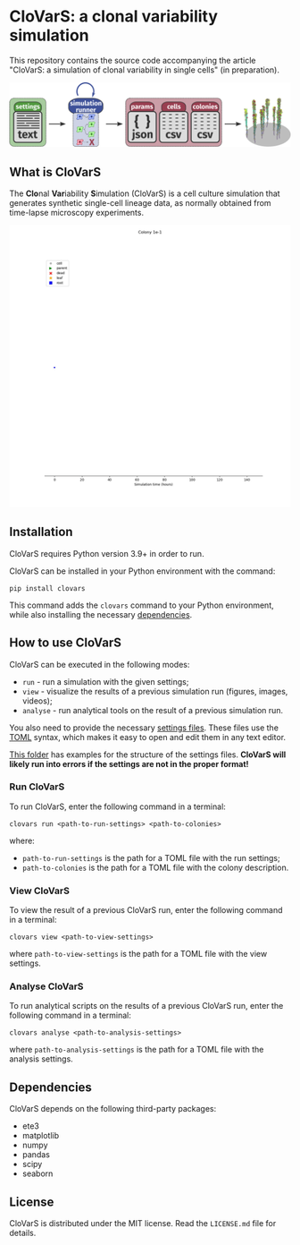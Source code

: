 # CloVarS: a clonal variability simulation
This repository contains the source code accompanying the article "CloVarS: a simulation of clonal variability in single cells" (in preparation).

<p align="center" width="100%">
    <img src="docs/_static/clovars_overview.png" alt="CloVarS basic workflow">
</p>

## What is CloVarS
The **Clo**nal **Var**iability **S**imulation (CloVarS) is a cell culture simulation that generates synthetic single-cell lineage data, as normally obtained from time-lapse microscopy experiments.

<p align="center" width="100%">
    <img src="docs/_static/family_tree.gif" alt="Simulation Family Tree">
</p>

## Installation
CloVarS requires Python version 3.9+ in order to run.

CloVarS can be installed in your Python environment with the command:
```shell
pip install clovars
```
This command adds the `clovars` command to your Python environment, while also installing the necessary [dependencies](#dependencies).

## How to use CloVarS
CloVarS can be executed in the following modes: 
- `run` - run a simulation with the given settings;
- `view` - visualize the results of a previous simulation run (figures, images, videos);
- `analyse` - run analytical tools on the result of a previous simulation run.

You also need to provide the necessary [settings files](settings). These files use the [TOML](https://toml.io/en/) syntax, which makes it easy to open and edit them in any text editor.

[This folder](settings) has examples for the structure of the settings files. **CloVarS will likely run into errors if the settings are not in the proper format!**
### Run CloVarS
To run CloVarS, enter the following command in a terminal:
```shell
clovars run <path-to-run-settings> <path-to-colonies>
```
where: 
- `path-to-run-settings` is the path for a TOML file with the run settings;
- `path-to-colonies` is the path for a TOML file with the colony description.
### View CloVarS
To view the result of a previous CloVarS run, enter the following command in a terminal:
```shell
clovars view <path-to-view-settings>
```
where `path-to-view-settings` is the path for a TOML file with the view settings.
### Analyse CloVarS
To run analytical scripts on the results of a previous CloVarS run, enter the following command in a terminal:
```shell
clovars analyse <path-to-analysis-settings>
```
where `path-to-analysis-settings` is the path for a TOML file with the analysis settings.

## Dependencies
CloVarS depends on the following third-party packages:
- ete3
- matplotlib
- numpy
- pandas
- scipy
- seaborn

## License
CloVarS is distributed under the MIT license. Read the `LICENSE.md` file for details.
